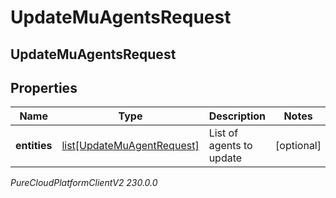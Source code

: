 # UpdateMuAgentsRequest

## UpdateMuAgentsRequest

## Properties

|Name | Type | Description | Notes|
|------------ | ------------- | ------------- | -------------|
| **entities** | [list[UpdateMuAgentRequest]](UpdateMuAgentRequest) | List of agents to update | [optional] |



_PureCloudPlatformClientV2 230.0.0_
